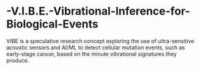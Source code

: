 # -V.I.B.E.-Vibrational-Inference-for-Biological-Events
VIBE is a speculative research concept exploring the use of ultra-sensitive acoustic sensors and AI/ML to detect cellular mutation events, such as early-stage cancer, based on the minute vibrational signatures they produce.
